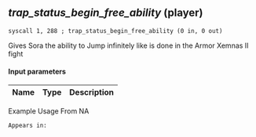 ## *trap_status_begin_free_ability* (player)

`syscall 1, 288 ; trap_status_begin_free_ability (0 in, 0 out)`

Gives Sora the ability to Jump infinitely like is done in the Armor Xemnas II fight

#### Input parameters
| Name | Type | Description
|------|------|------------


Example Usage From NA






	Appears in:



